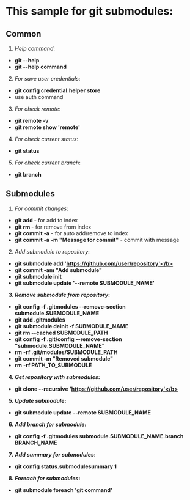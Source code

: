 # This sample for git submodules:

## Common

1) <i>Help command</i>:
- <b>git --help</b>
- <b>git --help command</b>

2) <i>For save user credentials</i>:
- <b>git config credential.helper store</b>
- use auth command

3) <i>For check remote</i>:
- <b>git remote -v</b>
- <b>git remote show 'remote'</b>

4) <i>For check current status</i>:
- <b>git status</b>

5) <i>For check current branch</i>:
- <b>git branch</b>

## Submodules

1) <i>For commit changes</i>:
- <b>git add <file></b> - for add to index
- <b>git rm <file></b> - for remove from index
- <b>git commit -a</b> - for auto add/remove to index
- <b>git commit -a -m "Message for commit"</b> - commit with message

2) <i>Add submodule to repository</i>:
- <b>git submodule add 'https://github.com/user/repository'</b>
- <b>git commit -am "Add submodule"</b>
- <b>git submodule init</b>
- <b>git submodule update '--remote SUBMODULE_NAME'</b>

3) <i>Remove submodule from repository</i>:
- <b>git config -f .gitmodules --remove-section submodule.SUBMODULE_NAME</b>
- <b>git add .gitmodules</b>
- <b>git submodule deinit -f SUBMODULE_NAME</b>
- <b>git rm --cached SUBMODULE_PATH</b>
- <b>git config -f .git/config --remove-section "submodule.SUBMODULE_NAME"</b>
- <b>rm -rf .git/modules/SUBMODULE_PATH</b>
- <b>git commit -m "Removed submodule"</b>
- <b>rm -rf PATH_TO_SUBMODULE</b>

4) <i>Get repository with submodules</i>:
- <b>git clone --recursive 'https://github.com/user/repository'</b>

5) <i>Update submodule</i>:
- <b>git submodule update --remote SUBMODULE_NAME</b>

6) <i>Add branch for submodule</i>:
- <b>git config -f .gitmodules submodule.SUBMODULE_NAME.branch BRANCH_NAME</b>

7) <i>Add summary for submodules</i>:
- <b>git config status.submodulesummary 1</b>

8) <i>Foreach for submodules</i>:
- <b>git submodule foreach 'git command'</b>